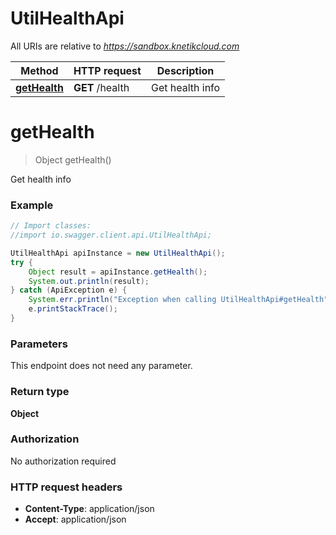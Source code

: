 # UtilHealthApi

All URIs are relative to *https://sandbox.knetikcloud.com*

Method | HTTP request | Description
------------- | ------------- | -------------
[**getHealth**](UtilHealthApi.md#getHealth) | **GET** /health | Get health info


<a name="getHealth"></a>
# **getHealth**
> Object getHealth()

Get health info

### Example
```java
// Import classes:
//import io.swagger.client.api.UtilHealthApi;

UtilHealthApi apiInstance = new UtilHealthApi();
try {
    Object result = apiInstance.getHealth();
    System.out.println(result);
} catch (ApiException e) {
    System.err.println("Exception when calling UtilHealthApi#getHealth");
    e.printStackTrace();
}
```

### Parameters
This endpoint does not need any parameter.

### Return type

**Object**

### Authorization

No authorization required

### HTTP request headers

 - **Content-Type**: application/json
 - **Accept**: application/json

